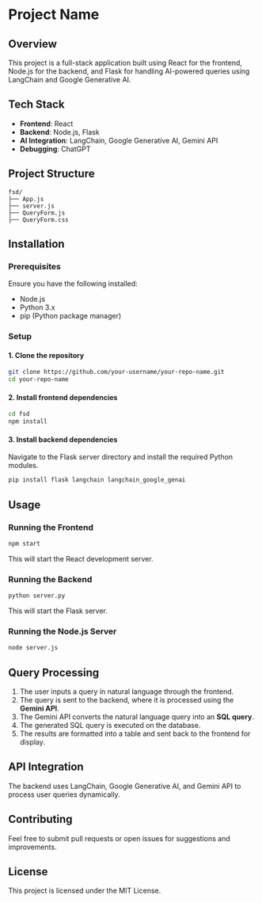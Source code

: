 # Project Name

## Overview
This project is a full-stack application built using React for the frontend, Node.js for the backend, and Flask for handling AI-powered queries using LangChain and Google Generative AI.

## Tech Stack
- **Frontend**: React
- **Backend**: Node.js, Flask
- **AI Integration**: LangChain, Google Generative AI, Gemini API
- **Debugging**: ChatGPT

## Project Structure
```
fsd/
├── App.js
├── server.js
├── QueryForm.js
├── QueryForm.css
```

## Installation

### Prerequisites
Ensure you have the following installed:
- Node.js
- Python 3.x
- pip (Python package manager)

### Setup

#### 1. Clone the repository
```sh
git clone https://github.com/your-username/your-repo-name.git
cd your-repo-name
```

#### 2. Install frontend dependencies
```sh
cd fsd
npm install
```

#### 3. Install backend dependencies
Navigate to the Flask server directory and install the required Python modules.
```sh
pip install flask langchain langchain_google_genai
```

## Usage

### Running the Frontend
```sh
npm start
```
This will start the React development server.

### Running the Backend
```sh
python server.py
```
This will start the Flask server.

### Running the Node.js Server
```sh
node server.js
```

## Query Processing
1. The user inputs a query in natural language through the frontend.
2. The query is sent to the backend, where it is processed using the **Gemini API**.
3. The Gemini API converts the natural language query into an **SQL query**.
4. The generated SQL query is executed on the database.
5. The results are formatted into a table and sent back to the frontend for display.

## API Integration
The backend uses LangChain, Google Generative AI, and Gemini API to process user queries dynamically.

## Contributing
Feel free to submit pull requests or open issues for suggestions and improvements.

## License
This project is licensed under the MIT License.

